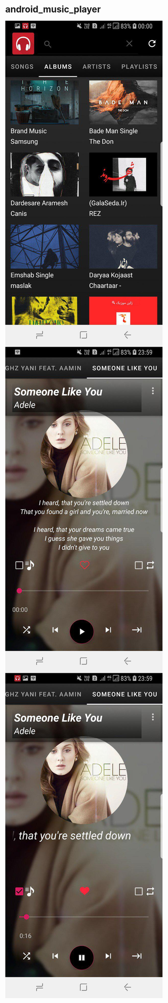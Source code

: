 # android_music_player

![Screenshot1](first.jpg)
![Screenshot2](photo_2019-02-25_00-01-02.jpg)
![Screenshot3](photo_2019-02-25_00-01-01.jpg)

